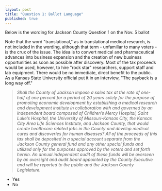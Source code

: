 ```yaml
---
layout: post
title: "Question 1: Ballot Language"
published: true
---
```


Below is the wording for Jackson County Question 1 on the Nov. 5 ballot
  
Note that the word "translational," as in translational medical research, is not included in the wording, although that term - unfamiliar to many voters - is the crux of the issue. The idea is to convert medical and pharmaceutical advances into business expansion and the creation of new business opportunities as soon as possible after discovery. Most of the tax proceeds would be used, however, to hire "rock star" researchers, support staff and lab equipment. There would be no immediate, direct benefit to the public. As a Kansas State University official put it in an interview, "The payback is a long way off."
  
  
> _Shall the County of Jackson impose a sales tax at the rate of one-half of one percent for a period of 20 years solely for the purpose of promoting economic development by establishing a medical research and development institute in collaboration with and governed by an independent board composed of Children’s Mercy Hospital, Saint Luke’s Hospital, the University of Missouri-Kansas City, the Kansas City Area Life Sciences Institute, and Jackson County, that would create healthcare related jobs in the County and develop medical cures and discoveries for human diseases? All of the proceeds of this tax shall be deposited in a special account separate from the Jackson County general fund and any other special funds and utilized only for the purposes approved by the voters and set forth herein. An annual independent audit of these funds will be overseen by an oversight and audit board appointed by the County Executive and will be reported to the public and the Jackson County Legislature._

- Yes
- No
